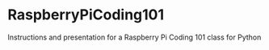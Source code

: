 # RaspberryPiCoding101

Instructions and presentation for a Raspberry Pi Coding 101 class for Python
